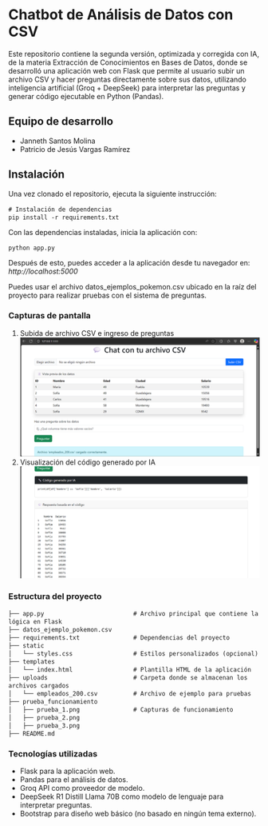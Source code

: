 # Chatbot de Análisis de Datos con CSV

Este repositorio contiene la segunda versión, optimizada y corregida con IA, de la materia Extracción de Conocimientos en Bases de Datos, donde se desarrolló una aplicación web con Flask que permite al usuario subir un archivo CSV y hacer preguntas directamente sobre sus datos, utilizando inteligencia artificial (Groq + DeepSeek) para interpretar las preguntas y generar código ejecutable en Python (Pandas).

## Equipo de desarrollo

* Janneth Santos Molina
* Patricio de Jesús Vargas Ramírez

## Instalación

Una vez clonado el repositorio, ejecuta la siguiente instrucción:

```
# Instalación de dependencias
pip install -r requirements.txt
```

Con las dependencias instaladas, inicia la aplicación con:

```
python app.py
```

Después de esto, puedes acceder a la aplicación desde tu navegador en: *http://localhost:5000*

Puedes usar el archivo datos_ejemplos_pokemon.csv ubicado en la raíz del proyecto para realizar pruebas con el sistema de preguntas.

### Capturas de pantalla

1. Subida de archivo CSV e ingreso de preguntas
![Inicio](./prueba_funcionamiento/prueba1.png)
2. Visualización del código generado por IA
![Respuesta](./prueba_funcionamiento/prueba2.png)
### Estructura del proyecto

```
├── app.py                         # Archivo principal que contiene la lógica en Flask
├── datos_ejemplo_pokemon.csv
├── requirements.txt               # Dependencias del proyecto
├── static
│   └── styles.css                 # Estilos personalizados (opcional)
├── templates
│   └── index.html                 # Plantilla HTML de la aplicación
├── uploads                        # Carpeta donde se almacenan los archivos cargados
│   └── empleados_200.csv          # Archivo de ejemplo para pruebas
├── prueba_funcionamiento
│   ├── prueba_1.png               # Capturas de funcionamiento
│   ├── prueba_2.png
│   ├── prueba_3.png
├── README.md
```

### Tecnologías utilizadas

* Flask para la aplicación web.
* Pandas para el análisis de datos.
* Groq API como proveedor de modelo.
* DeepSeek R1 Distill Llama 70B como modelo de lenguaje para interpretar preguntas.
* Bootstrap para diseño web básico (no basado en ningún tema externo).

